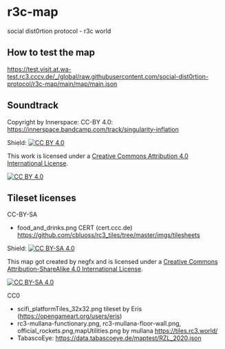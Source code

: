 # r3c-map
social dist0rtion protocol - r3c world 

## How to test the map

https://test.visit.at.wa-test.rc3.cccv.de/_/global/raw.githubusercontent.com/social-dist0rtion-protocol/r3c-map/main/map/main.json

## Soundtrack

Copyright by Innerspace:
CC-BY 4.0: https://innerspace.bandcamp.com/track/singularity-inflation

Shield: [![CC BY 4.0][cc-by-shield]][cc-by]

This work is licensed under a
[Creative Commons Attribution 4.0 International License][cc-by].

[![CC BY 4.0][cc-by-image]][cc-by]

[cc-by]: http://creativecommons.org/licenses/by/4.0/
[cc-by-image]: https://i.creativecommons.org/l/by/4.0/88x31.png
[cc-by-shield]: https://img.shields.io/badge/License-CC%20BY%204.0-lightgrey.svg


## Tileset licenses

CC-BY-SA
* food_and_drinks.png CERT (cert.ccc.de) https://github.com/cbluoss/rc3_tiles/tree/master/imgs/tilesheets

Shield: [![CC BY-SA 4.0][cc-by-sa-shield]][cc-by-sa]

This map got created by negfx and is licensed under a
[Creative Commons Attribution-ShareAlike 4.0 International License][cc-by-sa].

[![CC BY-SA 4.0][cc-by-sa-image]][cc-by-sa]

[cc-by-sa]: http://creativecommons.org/licenses/by-sa/4.0/
[cc-by-sa-image]: https://licensebuttons.net/l/by-sa/4.0/88x31.png
[cc-by-sa-shield]: https://img.shields.io/badge/License-CC%20BY--SA%204.0-lightgrey.svg

CC0

* scifi_platformTiles_32x32.png tileset by Eris (https://opengameart.org/users/eris)
* rc3-mullana-functionary.png, rc3-mullana-floor-wall.png, official_rockets.png,mapUtilities.png by mullana https://tiles.rc3.world/
* TabascoEye: https://data.tabascoeye.de/maptest/RZL_2020.json
